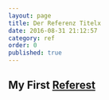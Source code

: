 ```yaml
---
layout: page
title: Der Referenz Titelx
date: 2016-08-31 21:12:57
category: ref
order: 0
published: true
---
```


##  My First [Referest](http://githubtest.scanner-werbeagentur.de/ref/my-filename.html)
